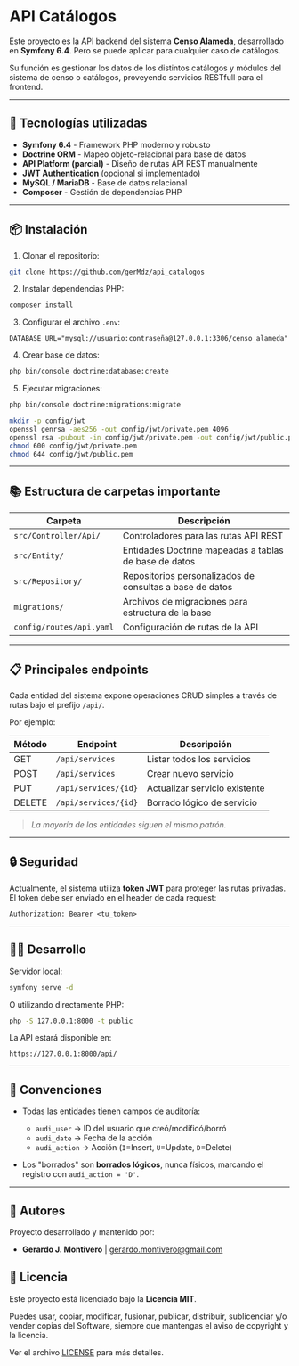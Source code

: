 # API Catálogos

Este proyecto es la API backend del sistema **Censo Alameda**, desarrollado en **Symfony 6.4**.
Pero se puede aplicar para cualquier caso de catálogos.

Su función es gestionar los datos de los distintos catálogos y módulos del sistema de censo o catálogos,
proveyendo servicios RESTfull para el frontend.

---

## 🚀 Tecnologías utilizadas

- **Symfony 6.4** - Framework PHP moderno y robusto
- **Doctrine ORM** - Mapeo objeto-relacional para base de datos
- **API Platform (parcial)** - Diseño de rutas API REST manualmente
- **JWT Authentication** (opcional si implementado)
- **MySQL / MariaDB** - Base de datos relacional
- **Composer** - Gestión de dependencias PHP

---

## 📦 Instalación

1. Clonar el repositorio:

```bash
git clone https://github.com/gerMdz/api_catalogos
```

2. Instalar dependencias PHP:

```bash
composer install
```

3. Configurar el archivo `.env`:

```dotenv
DATABASE_URL="mysql://usuario:contraseña@127.0.0.1:3306/censo_alameda"
```

4. Crear base de datos:

```bash
php bin/console doctrine:database:create
```

5. Ejecutar migraciones:

```bash
php bin/console doctrine:migrations:migrate
```
```bash
mkdir -p config/jwt
openssl genrsa -aes256 -out config/jwt/private.pem 4096
openssl rsa -pubout -in config/jwt/private.pem -out config/jwt/public.pem
chmod 600 config/jwt/private.pem
chmod 644 config/jwt/public.pem

```

---

## 📚 Estructura de carpetas importante

| Carpeta                  | Descripción                                              |
|--------------------------|----------------------------------------------------------|
| `src/Controller/Api/`    | Controladores para las rutas API REST                    |
| `src/Entity/`            | Entidades Doctrine mapeadas a tablas de base de datos    |
| `src/Repository/`        | Repositorios personalizados de consultas a base de datos |
| `migrations/`            | Archivos de migraciones para estructura de la base       |
| `config/routes/api.yaml` | Configuración de rutas de la API                         |

---

## 📋 Principales endpoints

Cada entidad del sistema expone operaciones CRUD simples a través de rutas bajo el prefijo `/api/`.

Por ejemplo:

| Método | Endpoint             | Descripción                   |
|--------|----------------------|-------------------------------|
| GET    | `/api/services`      | Listar todos los servicios    |
| POST   | `/api/services`      | Crear nuevo servicio          |
| PUT    | `/api/services/{id}` | Actualizar servicio existente |
| DELETE | `/api/services/{id}` | Borrado lógico de servicio    |

> *La mayoría de las entidades siguen el mismo patrón.*

---

## 🔒 Seguridad

Actualmente, el sistema utiliza **token JWT** para proteger las rutas privadas.  
El token debe ser enviado en el header de cada request:

```
Authorization: Bearer <tu_token>
```

---

## 👨‍💻 Desarrollo

Servidor local:

```bash
symfony serve -d
```

O utilizando directamente PHP:

```bash
php -S 127.0.0.1:8000 -t public
```

La API estará disponible en:

```
https://127.0.0.1:8000/api/
```

---

## 📜 Convenciones

- Todas las entidades tienen campos de auditoría:
    - `audi_user` → ID del usuario que creó/modificó/borró
    - `audi_date` → Fecha de la acción
    - `audi_action` → Acción (`I`=Insert, `U`=Update, `D`=Delete)

- Los "borrados" son **borrados lógicos**, nunca físicos, marcando el registro con `audi_action = 'D'`.

---

## 👥 Autores

Proyecto desarrollado y mantenido por:

- **Gerardo J. Montivero** | [gerardo.montivero@gmail.com](gerardo.montivero@gmail.com)

## 📝 Licencia

Este proyecto está licenciado bajo la **Licencia MIT**.

Puedes usar, copiar, modificar, fusionar, publicar, distribuir, sublicenciar y/o vender copias del Software, siempre que
mantengas el aviso de copyright y la licencia.

Ver el archivo [LICENSE](LICENSE) para más detalles.

